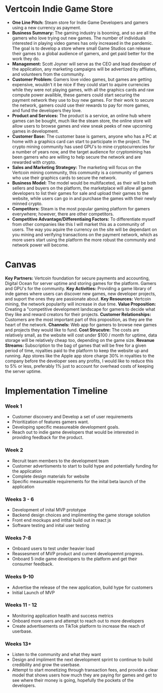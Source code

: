 # Vertcoin Indie Game Store
* **One Line Pitch:** Steam store for Indie Game Developers and gamers using a new currency as payment.
* **Business Summary:** The gaming industry is booming, and so are all the gamers who love trying out new games. The number of individuals interested in playing video games has only increased in the pandemic. The goal is to develop a store where small Game Studios can release their games to a global audience of gamers, and get paid better for the work they do.  
* **Management:** Scott Joyner will serve as the CEO and lead developer of the application, any marketing campaigns will be advertized by affliates, and volunteers from the community.
* **Customer Problem:** Gamers love video games, but games are getting expensive, wouldn't it be nice if they could start to aquire currencies while they were not playing games, with all the graphics cards and raw compute power availible, these gamers could start securing the payment network they use to buy new games. For their work to secure the network, gamers could use their rewards to pay for more games, and fund the developers they love.
* **Product and Services:** The product is a service, an online hub where games can be bought, much like the steam store, the online store will allow users to browse games and view sneak peeks of new upcoming games in development.
* **Customer Base:** The customer base is gamers, anyone who has a PC at home with a graphics card can start to participate in the project. The crypto mining community has used GPU's to mine cryptocurrencies for a number of years now, and the target audience for cryptomining has been gamers who are willing to help secure the network and are rewarded with crypto. 
* **Sales and Marketing Strategey:** The marketing will focus on the Vertcoin mining community, this community is a community of gamers who use their graphics cards to secure the network.
* **Business Model:** The model would be multifaceted, as their will be both sellers and buyers on the platform, the marketplace will allow all game developers to list their games for sale and upload their games to the website, while users can go in and purchase the games with their newly minned crypto. 
* **Competitors:** Steam is the most popular gaming platform for gamers everywhere; however, there are other competitors.
* **Competitive Advantage/Differentiaing Factors:** To differentiate myself from other companies like this I will market this as a community of users. The way you aquire the currency on the site will be dependant on you mining and verifying transactions on the payment network, which as more users start using the platform the more robust the community and network power will become.

# Canvas
**Key Partners:** Vertcoin foundation for secure payments and accounting, Digital Ocean for server uptime and storing games for the platform. Gamers and GPU's for the community.
**Key Activities:** Providing a game library of inde games where users can discover new games, new developer projects, and suport the ones they are passionate about. 
**Key Resources:** Vertcoin mining, the network popularity will increase in due time.
**Value Proposition:** Creating a "competitive development landscape for gamers to decide what they like and reward creators for their projects.
**Customer Relationships:** Customers are the most important part of this proposition, as they are the heart of the network.
**Channels:** Web app for gamers to browse new games and projects they would like to fund.
**Cost Strucutre:** The costs are relatively small, as the website will cost under $100 / month for uptime, data storage will be relatively cheap too, depending on the game size.
**Revanue Streams:** Subscription to the bag of games that will be free for a given period of time, royalties paid to the platform to keep the website up and running. App stores like the Apple app store charge 30% in royalties to the company before the developer sees any profits, I would like to reduce this to 5% or less, preferably 1% just to account for overhead costs of keeping the server uptime. 


# Implementation Timeline
### Week 1 
* Customer discovery and Develop a set of user requirements
* Prioritization of features gamers want.
* Developing specific measureable development goals.
* Reach out to indie game developers that would be interested in providing feedback for the product.
### Week 2
* Recruit team members to the development team
* Customer advertisments to start to build hype and potentially funding for the application
* Complete design materials for website
* Specific measureable requirements for the inital beta launch of the application
### Weeks 3 - 6
* Development of inital MVP prototype
* Backend design choices and implimenting the game storage solution
* Front end mockups and intital build out in react js
* Software testing and inital user testing
### Weeks 7-8 
* Onboard users to test under heavier load
* Reassesment of MVP product and current developemnt progress.
* Onboard 5 indie game developers to the platform and get their consumer feedback.
### Weeks 9-10 
* Advertise the release of the new application, build hype for customers
* Initial Launch of MVP
### Weeks 11 - 12
* Monitoring application health and success metrics
* Onboard more users and attempt to reach out to more developers
* Create advertisements on TikTok platform to increase the reach of userbase.
### Weeks 13+
* Listen to the community and what they want
* Design and impliment the next development sprint to continue to build credibility and grow the userbase.
* Attempt to start monetizing through transaction fees, and provide a clear model that shows users how much they are paying for games and get to see where their money is going, hopefully the pockets of the developers.
